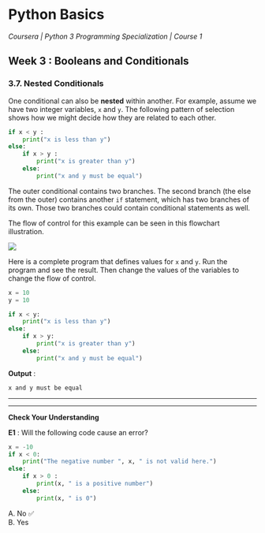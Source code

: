# Python Basics
*Coursera | Python 3 Programming Specialization | Course 1*

## Week 3 : Booleans and Conditionals
### 3.7. Nested Conditionals

One conditional can also be **nested** within another. For example, assume we have two integer variables, `x` and `y`. The following pattern of selection shows how we might decide how they are related to each other.

```python
if x < y :
	print("x is less than y")
else:
	if x > y :
		print("x is greater than y")
	else:
		print("x and y must be equal")
```

The outer conditional contains two branches. The second branch (the else from the outer) contains another `if` statement, which has two branches of its own. Those two branches could contain conditional statements as well.

The flow of control for this example can be seen in this flowchart illustration.

![](https://fopp.umsi.education/runestone/static/fopp/_images/flowchart_nested_conditional.png)

Here is a complete program that defines values for `x` and `y`. Run the program and see the result. Then change the values of the variables to change the flow of control.

```python
x = 10
y = 10

if x < y:
    print("x is less than y")
else:
    if x > y:
        print("x is greater than y")
    else:
        print("x and y must be equal")
```

**Output** :

```
x and y must be equal
```


----
----

**Check Your Understanding**

**E1** : Will the following code cause an error?

```python
x = -10
if x < 0:
	print("The negative number ", x, " is not valid here.")
else:
	if x > 0 :
		print(x, " is a positive number")
	else:
		print(x, " is 0")
```


A. No ✅ <br>
B. Yes <br>
